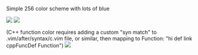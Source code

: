 Simple 256 color scheme with lots of blue

<img src=http://i.imgur.com/DONyvVh.png>
<img src=http://i.imgur.com/rR1iedo.png>


(C++ function color requires adding a custom "syn match" to .vim/after/syntax/c.vim file, or similar, then mapping to Function: "hi def link cppFuncDef Function")
<img src=http://i.imgur.com/suYevCi.png>


